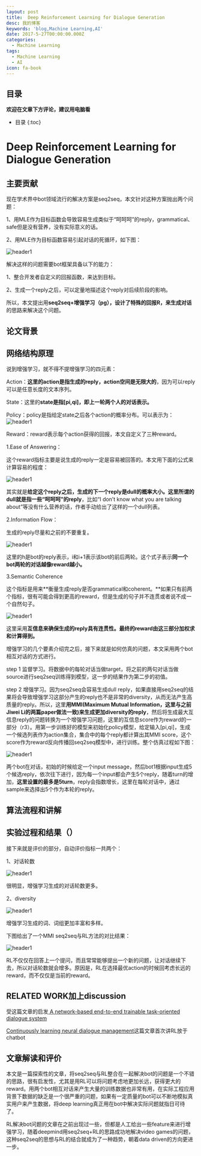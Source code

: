 ```yaml
---
layout: post
title:  Deep Reinforcement Learning for Dialogue Generation
desc: 我的博客
keywords: 'blog,Machine Learning,AI'
date: 2017-5-27T00:00:00.000Z
categories:
  - Machine Learning
tags:
  - Machine Learning
  - AI
icon: fa-book
---
```


## 目录
**欢迎在文章下方评论，建议用电脑看**

* 目录
{:toc}

# Deep Reinforcement Learning for Dialogue Generation

## 主要贡献

现在学术界中bot领域流行的解决方案是seq2seq，本文针对这种方案抛出两个问题：

1、用MLE作为目标函数会导致容易生成类似于“呵呵呵”的reply，grammatical、safe但是没有营养，没有实际意义的话。

2、用MLE作为目标函数容易引起对话的死循环，如下图：



<img src="{{ site.img_path }}/Machine Learning/Reinforcement_Dialogue.png" alt="header1" style="height:auto!important;width:auto%;max-width:1020px;"/>

解决这样的问题需要bot框架具备以下的能力：

1、整合开发者自定义的回报函数，来达到目标。

2、生成一个reply之后，可以定量地描述这个reply对后续阶段的影响。

所以，本文提出用**seq2seq+增强学习（pg），设计了特殊的回报R，来生成对话**的思路来解决这个问题。

## 论文背景


## 网络结构原理



说到增强学习，就不得不提增强学习的四元素：

Action：**这里的action是指生成的reply，action空间是无限大的**，因为可以reply可以是任意长度的文本序列。

State：这里的**state是指[pi,qi]，即上一轮两个人的对话表示。**

Policy：policy是指给定state之后各个action的概率分布。可以表示为：<img src="{{ site.img_path }}/Machine Learning/Reinforcement_Dialogue1.png" alt="header1" style="height:auto!important;width:auto%;max-width:1020px;"/>

Reward：reward表示每个action获得的回报，本文自定义了三种reward。

1.Ease of Answering：

这个reward指标主要是说生成的reply一定是容易被回答的。本文用下面的公式来计算容易的程度：

<img src="{{ site.img_path }}/Machine Learning/Reinforcement_Dialogue2.png" alt="header1" style="height:auto!important;width:auto%;max-width:1020px;"/>

其实就是**给定这个reply之后，生成的下一个reply是dull的概率大小。这里所谓的dull就是指一些“呵呵呵”的reply**，比如“I don’t know what you are talking about”等没有什么营养的话，作者手动给出了这样的一个dull列表。

2.Information Flow：

生成的reply尽量和之前的不要重复。

<img src="{{ site.img_path }}/Machine Learning/Reinforcement_Dialogue3.png" alt="header1" style="height:auto!important;width:auto%;max-width:1020px;"/>

这里的h是bot的reply表示，i和i+1表示该bot的前后两轮。这个式子表示**同一个bot两轮的对话越像reward越小。**

3.Semantic Coherence

这个指标是用来**衡量生成reply是否grammatical和coherent。**如果只有前两个指标，很有可能会得到更高的reward，但是生成的句子并不连贯或者说不成一个自然句子。

<img src="{{ site.img_path }}/Machine Learning/Reinforcement_Dialogue4.png" alt="header1" style="height:auto!important;width:auto%;max-width:1020px;"/>

这里采用**互信息来确保生成的reply具有连贯性。最终的reward由这三部分加权求和计算得到。**

增强学习的几个要素介绍完之后，接下来就是如何仿真的问题，本文采用两个bot相互对话的方式进行。

step 1 监督学习。将数据中的每轮对话当做target，将之前的两句对话当做source进行seq2seq训练得到模型，这一步的结果作为第二步的初值。

step 2 增强学习。因为seq2seq会容易生成dull reply，如果直接用seq2seq的结果将会导致增强学习这部分产生的reply也不是非常的diversity，从而无法产生高质量的reply。所以，这里**用MMI(Maximum Mutual Information，这里与之前Jiwei Li的两篇paper做法一致)来生成更加diversity的reply**，然后将生成最大互信息reply的问题转换为一个增强学习问题，这里的互信息score作为reward的一部分（r3）。用第一步训练好的模型来初始化policy模型，给定输入[pi,qi]，生成一个候选列表作为action集合，集合中的每个reply都计算出其MMI score，这个score作为reward反向传播回seq2seq模型中，进行训练。整个仿真过程如下图：

<img src="{{ site.img_path }}/Machine Learning/Reinforcement_Dialogue5.png" alt="header1" style="height:auto!important;width:auto%;max-width:1020px;"/>

两个bot在对话，初始的时候给定一个input message，然后bot1根据input生成5个候选reply，依次往下进行，因为每一个input都会产生5个reply，随着turn的增加，**这里设置的最多是5turn**，reply会指数增长，这里在每轮对话中，通过sample来选择出5个作为本轮的reply。

## 算法流程和讲解

## 实验过程和结果（）

接下来就是评价的部分，自动评价指标一共两个：

1、对话轮数

<img src="{{ site.img_path }}/Machine Learning/Reinforcement_Dialogue6.png" alt="header1" style="height:auto!important;width:auto%;max-width:1020px;"/>

很明显，增强学习生成的对话轮数更多。


2、diversity

<img src="{{ site.img_path }}/Machine Learning/Reinforcement_Dialogue7.png" alt="header1" style="height:auto!important;width:auto%;max-width:1020px;"/>

增强学习生成的词、词组更加丰富和多样。

下图给出了一个MMI seq2seq与RL方法的对比结果：

<img src="{{ site.img_path }}/Machine Learning/Reinforcement_Dialogue8.png" alt="header1" style="height:auto!important;width:auto%;max-width:1020px;"/>

RL不仅仅在回答上一个提问，而且常常能够提出一个新的问题，让对话继续下去，所以对话轮数就会增多。原因是，RL在选择最优action的时候回考虑长远的reward，而不仅仅是当前的reward。



## RELATED WORK加上discussion


受这篇文章的启发[ A network-based end-to-end trainable task-oriented dialogue system]()

[Continuously learning neural dialogue management]()这篇文章首次讲RL放于chatbot


## 文章解读和评价

本文是一篇探索性的文章，将seq2seq与RL整合在一起解决bot的问题是一个不错的思路，很有启发性，尤其是用RL可以将问题考虑地更加长远，获得更大的reward。用两个bot相互对话来产生大量的训练数据也非常有用，在实际工程应用背景下数据的缺乏是一个很严重的问题，如果有一定质量的bot可以不断地模拟真实用户来产生数据，将deep learning真正用在bot中解决实际问题就指日可待了。

RL解决bot问题的文章在之前出现过一些，但都是人工给出一些feature来进行增强学习，随着deepmind用seq2seq+RL的思路成功地解决video games的问题，这种seq2seq的思想与RL的结合就成为了一种趋势，朝着data driven的方向更进一步。